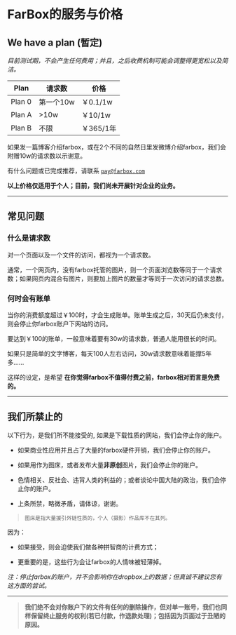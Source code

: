 # FarBox的服务与价格 

## We have a plan (暂定)

*目前测试期，不会产生任何费用；并且，之后收费机制可能会调整得更宽松以及简洁。*

| Plan | 请求数 |  价格 |
| -- | -- |  -- |
| Plan 0 | 第一个10w | ￥0.1/1w |
| Plan A | >10w | ￥10/1w |
| Plan B | 不限 | ￥365/1年 |

如果发一篇博客介绍farbox，或在2个不同的自然日里发微博介绍farbox，我们会附赠10w的请求数以示谢意。

有什么问题或已完成推荐，请联系 <code>pay@farbox.com</code>

**以上价格仅适用于个人；目前，我们尚未开展针对企业的业务。**



- - - - - - - - - - - - - - - - - - - -


## 常见问题

### 什么是请求数

对一个页面以及一个文件的访问，都视为一个请求数。 

通常，一个网页内，没有farbox托管的图片，则一个页面浏览数等同于一个请求数；如果网页内混合有图片，则要加上图片的数量才等同于一次访问的请求总数。


### 何时会有账单

当你的消费额度超过￥100时，才会生成账单。账单生成之后，30天后仍未支付，则会停止你farbox账户下网站的访问。

要达到￥100的账单，一般意味着要有30w的请求数，普通人能用很长的时间。

如果只是简单的文字博客，每天100人左右访问，30w请求数意味着能撑5年多……

这样的设定，是希望 **在你觉得farbox不值得付费之前，farbox相对而言是免费的。**



- - - - - - - - - - - - - - - - - - - -


## 我们所禁止的


以下行为，是我们所不能接受的, 如果是下载性质的网站，我们会停止你的账户。

- 如果商业性应用并且占了大量的farbox硬件开销，我们会停止你的账户。

- 如果用作为图床，或者发布大量**非原创**图片，我们会停止你的账户。

- 色情相关、反社会、违背人类的利益的；或者谈论中国大陆的政治，我们会停止你的账户。

- 上条所禁，略微矛盾，请体谅，谢谢。


> `图床是指大量援引外链性质的，个人（摄影）作品库不在其列。`


因为：

- 如果接受，则会迫使我们做各种拼智商的计费方式；

- 更重要的是，这些行为会让farbox的人情味被轻薄掉。


*注：停止farbox的账户，并不会影响你在dropbox上的数据；但真诚不建议您有这方面的尝试。*

- - - - - - -

> **我们绝不会对你账户下的文件有任何的删除操作，但对单一账号，我们也同样保留终止服务的权利(若已付款，作退款处理)；包括因为页面过于丑陋的原因。**





